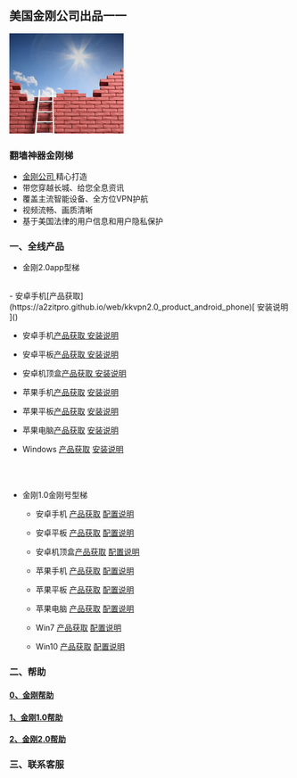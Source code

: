 ## 美国金刚公司出品一一

![image](l-w-s-athird.png)

### 翻墙神器金刚梯

- [ 金刚公司 ](https://a2zitpro.github.io/web/金刚公司)精心打造 
- 带您穿越长城、给您全息资讯
- 覆盖主流智能设备、全方位VPN护航
- 视频流畅、画质清晰
- 基于美国法律的用户信息和用户隐私保护

### 一、全线产品
- 金刚2.0app型梯
<br>
  - 安卓手机[产品获取](https://a2zitpro.github.io/web/kkvpn2.0_product_android_phone)[ 安装说明 ]()

  - 安卓手机[产品获取](https://a2zitpro.github.io/web/kkvpn2.0_product_android_phone)[ 安装说明 ]()

  - 安卓平板[产品获取](https://a2zitpro.github.io/web/kkvpn2.0_product_android_pad)[ 安装说明 ]()
  - 安卓机顶盒[产品获取](https://a2zitpro.github.io/web/kkvpn2.0_product_android_tvbox)[ 安装说明 ]()

  - 苹果手机[产品获取](https://a2zitpro.github.io/web/kkvpn2.0_product_ios_iphone) [ 安装说明 ]()
  - 苹果平板[产品获取](https://a2zitpro.github.io/web/kkvpn2.0_product_ios_ipad) [ 安装说明 ]()
  - 苹果电脑[产品获取](https://a2zitpro.github.io/web/kkvpn2.0_product_macos) [ 安装说明 ]()

  - Windows [产品获取]() [安装说明]()

<br>
<br>

- 金刚1.0金刚号型梯

  - 安卓手机 [产品获取]() [配置说明]()
  - 安卓平板 [产品获取]() [配置说明]()
  - 安卓机顶盒[产品获取]() [配置说明]()

  - 苹果手机 [产品获取]() [配置说明]()
  - 苹果平板 [产品获取]() [配置说明]()
  - 苹果电脑 [产品获取]() [配置说明]()

  - Win7 [产品获取]() [配置说明]()
  - Win10 [产品获取]() [配置说明]()

### 二、帮助
#### [0、金刚帮助]()
#### [1、金刚1.0帮助]()
#### [2、金刚2.0帮助]()
### 三、联系客服
